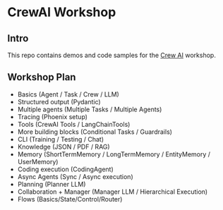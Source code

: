 # CrewAI Workshop

## Intro

This repo contains demos and code samples for the [Crew AI](https://github.com/crewAIInc/crewAI) workshop.

## Workshop Plan

- Basics (Agent / Task / Crew / LLM)
- Structured output (Pydantic)
- Multiple agents (Multiple Tasks / Multiple Agents)
- Tracing (Phoenix setup)
- Tools (CrewAI Tools / LangChainTools)
- More building blocks (Conditional Tasks / Guardrails)
- CLI (Training / Testing / Chat)
- Knowledge (JSON / PDF / RAG)
- Memory (ShortTermMemory / LongTermMemory / EntityMemory / UserMemory)
- Coding execution (CodingAgent)
- Async Agents (Sync / Async execution)
- Planning (Planner LLM)
- Collaboration + Manager (Manager LLM / Hierarchical Execution)
- Flows (Basics/State/Control/Router)
